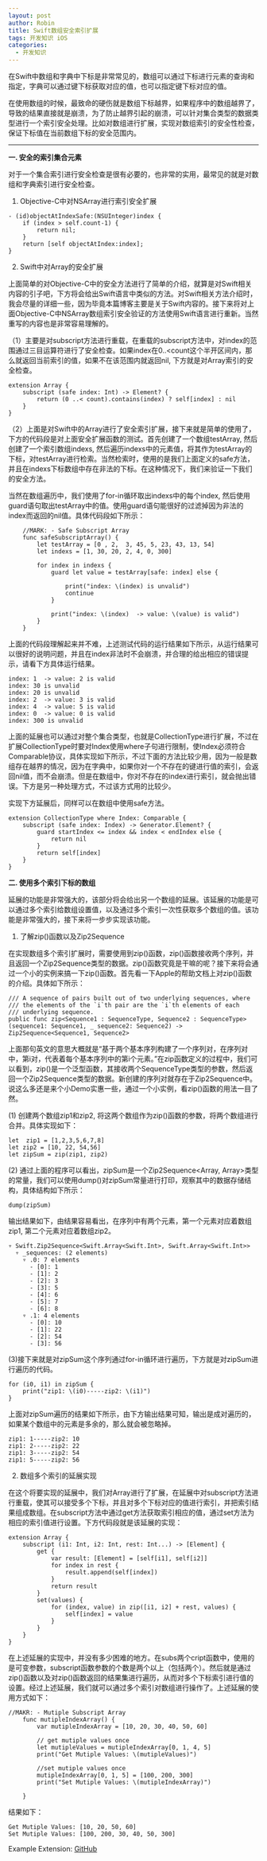 ```yaml
---
layout: post
author: Robin
title: Swift数组安全索引扩展
tags: 开发知识 iOS
categories:
  - 开发知识
--- 
```



在Swift中数组和字典中下标是非常常见的，数组可以通过下标进行元素的查询和指定，字典可以通过键下标获取对应的值，也可以指定键下标对应的值。

在使用数组的时候，最致命的硬伤就是数组下标越界，如果程序中的数组越界了，导致的结果直接就是崩溃，为了防止越界引起的崩溃，可以针对集合类型的数据类型进行一个索引安全处理。比如对数组进行扩展，实现对数组索引的安全性检查，保证下标值在当前数组下标的安全范围内。

****

**一. 安全的索引集合元素**

对于一个集合索引进行安全检查是很有必要的，也非常的实用，最常见的就是对数组和字典索引进行安全检查。

1. Objective-C中对NSArray进行索引安全扩展

```
- (id)objectAtIndexSafe:(NSUInteger)index {
    if (index > self.count-1) {
        return nil;
    }
    return [self objectAtIndex:index];
}
```

2. Swift中对Array的安全扩展

上面简单的对Objective-C中的安全方法进行了简单的介绍，就算是对Swift相关内容的引子吧，下方将会给出Swift语言中类似的方法。对Swift相关方法介绍时，我会尽量的详细一些，因为毕竟本篇博客主要是关于Swift内容的。接下来将对上面Objective-C中NSArray数组索引安全验证的方法使用Swift语言进行重新。当然重写的内容也是非常容易理解的。

（1）主要是对subscript方法进行重载，在重载的subscript方法中，对index的范围通过三目运算符进行了安全检查。如果index在0..<count这个半开区间内，那么就返回当前索引的值，如果不在该范围内就返回nil, 下方就是对Array索引的安全检查。

```
extension Array {
    subscript (safe index: Int) -> Element? {
        return (0 ..< count).contains(index) ? self[index] : nil
    }
}
```

（2）上面是对Swift中的Array进行了安全索引扩展，接下来就是简单的使用了，下方的代码段是对上面安全扩展函数的测试。首先创建了一个数组testArray, 然后创建了一个索引数组indexs, 然后遍历indexs中的元素值，将其作为testArray的下标，对testArray进行检索。当然检索时，使用的是我们上面定义的safe方法，并且在indexs下标数组中存在非法的下标。在这种情况下，我们来验证一下我们的安全方法。

当然在数组遍历中，我们使用了for-in循环取出indexs中的每个index, 然后使用guard语句取出testArray中的值。使用guard语句能很好的过滤掉因为非法的index而返回的nil值。具体代码段如下所示：

```
    //MARK: - Safe Subscript Array
    func safeSubscriptArray() {
        let testArray = [0 , 2,  3, 45, 5, 23, 43, 13, 54]
        let indexs = [1, 30, 20, 2, 4, 0, 300]
        
        for index in indexs {
            guard let value = testArray[safe: index] else {
                
                print("index: \(index) is unvalid")
                continue
            }
            
            print("index: \(index)  -> value: \(value) is valid")
        }
    }
```

上面的代码段理解起来并不难，上述测试代码的运行结果如下所示，从运行结果可以很好的说明问题，并且在index非法时不会崩溃，并合理的给出相应的错误提示，请看下方具体运行结果。

```
index: 1  -> value: 2 is valid
index: 30 is unvalid
index: 20 is unvalid
index: 2  -> value: 3 is valid
index: 4  -> value: 5 is valid
index: 0  -> value: 0 is valid
index: 300 is unvalid

```

上面的延展也可以通过对整个集合类型，也就是CollectionType进行扩展，不过在扩展CollectionType时要对Index使用where子句进行限制，使Index必须符合Comparable协议，具体实现如下所示，不过下面的方法比较少用，因为一般是数组存在越界的情况，因为在字典中，如果你对一个不存在的键进行值的索引，会返回nil值，而不会崩溃。但是在数组中，你对不存在的index进行索引，就会抛出错误。下方是另一种处理方式，不过该方式用的比较少。

实现下方延展后，同样可以在数组中使用safe方法。

```
extension CollectionType where Index: Comparable {
    subscript (safe index: Index) -> Generator.Element? {
        guard startIndex <= index && index < endIndex else {
            return nil
        }
        return self[index]
    }
}
```


**二. 使用多个索引下标的数组**

延展的功能是非常强大的，该部分将会给出另一个数组的延展。该延展的功能是可以通过多个索引给数组设置值，以及通过多个索引一次性获取多个数组的值。该功能是非常强大的，接下来将一步步实现该功能。

1. 了解zip()函数以及Zip2Sequence

在实现数组多个索引扩展时，需要使用到zip()函数，zip()函数接收两个序列，并且返回一个Zip2Sequence类型的数据。zip()函数究竟是干嘛的呢？接下来将会通过一个小的实例来搞一下zip()函数。首先看一下Apple的帮助文档上对zip()函数的介绍。具体如下所示：

```
/// A sequence of pairs built out of two underlying sequences, where
/// the elements of the `i`th pair are the `i`th elements of each
/// underlying sequence.
public func zip<Sequence1 : SequenceType, Sequence2 : SequenceType>(sequence1: Sequence1, _ sequence2: Sequence2) -> Zip2Sequence<Sequence1, Sequence2>
```

上面那句英文的意思大概就是“基于两个基本序列构建了一个序列对，在序列对中，第i对，代表着每个基本序列中的第i个元素。”在zip函数定义的过程中，我们可以看到，zip()是一个泛型函数，其接收两个SequenceType类型的参数，然后返回一个Zip2Sequence类型的数据。新创建的序列对就存在于Zip2Sequence中。说这么多还是来个小Demo实惠一些，通过一个小实例，看zip()函数的用法一目了然。

(1) 创建两个数组zip1和zip2, 将这两个数组作为zip()函数的参数，将两个数组进行合并。具体实现如下：

```
let  zip1 = [1,2,3,5,6,7,8]
let zip2 = [10, 22, 54,56]
let zipSum = zip(zip1, zip2)
```

(2) 通过上面的程序可以看出，zipSum是一个Zip2Sequence<Array<Int>, Array<Int>>类型的常量，我们可以使用dump()对zipSum常量进行打印，观察其中的数据存储结构，具体结构如下所示：

```
dump(zipSum)
```

输出结果如下，由结果容易看出，在序列中有两个元素，第一个元素对应着数组zip1, 第二个元素对应着数组zip2。 

```
▿ Swift.Zip2Sequence<Swift.Array<Swift.Int>, Swift.Array<Swift.Int>>
  ▿ _sequences: (2 elements)
    ▿ .0: 7 elements
      - [0]: 1
      - [1]: 2
      - [2]: 3
      - [3]: 5
      - [4]: 6
      - [5]: 7
      - [6]: 8
    ▿ .1: 4 elements
      - [0]: 10
      - [1]: 22
      - [2]: 54
      - [3]: 56
```

(3)接下来就是对zipSum这个序列通过for-in循环进行遍历，下方就是对zipSum进行遍历的代码。

```
for (i0, i1) in zipSum {
    print("zip1: \(i0)-----zip2: \(i1)")
}
```

上面对zipSum遍历的结果如下所示，由下方输出结果可知，输出是成对遍历的，如果某个数组中的元素是多余的，那么就会被忽略掉。

```
zip1: 1-----zip2: 10
zip1: 2-----zip2: 22
zip1: 3-----zip2: 54
zip1: 5-----zip2: 56
```

2. 数组多个索引的延展实现

在这个将要实现的延展中，我们对Array进行了扩展，在延展中对subscript方法进行重载，使其可以接受多个下标，并且对多个下标对应的值进行索引，并把索引结果组成数组。在subscript方法中通过get方法获取索引相应的值，通过set方法为相应的索引值进行设置。下方代码段就是该延展的实现：

```
extension Array {
    subscript (i1: Int, i2: Int, rest: Int...) -> [Element] {
        get {
            var result: [Element] = [self[i1], self[i2]]
            for index in rest {
                result.append(self[index])
            }
            return result
        }
        set(values) {
            for (index, value) in zip([i1, i2] + rest, values) {
                self[index] = value
            }
        }
    }
}
```

在上述延展的实现中，并没有多少困难的地方。在subs两个cript函数中，使用的是可变参数，subscript函数参数的个数是两个以上（包括两个）。然后就是通过zip()函数以及对zip()函数返回的结果集进行遍历，从而对多个下标索引进行值的设置。经过上述延展，我们就可以通过多个索引对数组进行操作了。上述延展的使用方式如下：　

```
//MAKR: - Mutiple Subscript Array 
    func mutipleIndexArray() {
        var mutipleIndexArray = [10, 20, 30, 40, 50, 60]
        
        // get mutiple values once
        let mutipleValues = mutipleIndexArray[0, 1, 4, 5]
        print("Get Mutiple Values: \(mutipleValues)")
        
        //set mutiple values once
        mutipleIndexArray[0, 1, 5] = [100, 200, 300]
        print("Set Mutiple Values: \(mutipleIndexArray)")
        
    }
```

结果如下：

```
Get Mutiple Values: [10, 20, 50, 60]
Set Mutiple Values: [100, 200, 30, 40, 50, 300]
```

Example Extension: [GitHub](https://github.com/RobinChao/Swift-Extension)